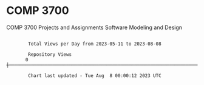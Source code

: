 # COMP 3700
COMP 3700 Projects and Assignments
Software Modeling and Design

```

        Total Views per Day from 2023-05-11 to 2023-08-08

        Repository Views
       0 ┼─────────────────────────────────────────────────────────────────────────────────────────

        Chart last updated - Tue Aug  8 00:00:12 2023 UTC
        
```
